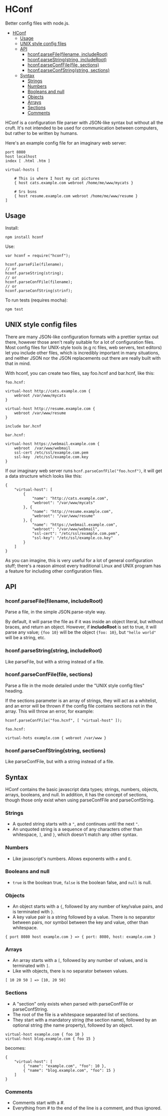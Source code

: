 
# HConf

Better config files with node.js.

<!-- toc -->

- [HConf](#hconf)
  * [Usage](#usage)
  * [UNIX style config files](#unix-style-config-files)
  * [API](#api)
    + [hconf.parseFile(filename, includeRoot)](#hconfparsefilefilename-includeroot)
    + [hconf.parseString(string, includeRoot)](#hconfparsestringstring-includeroot)
    + [hconf.parseConfFile(file, sections)](#hconfparseconffilefile-sections)
    + [hconf.parseConfString(string, sections)](#hconfparseconfstringstring-sections)
  * [Syntax](#syntax)
    + [Strings](#strings)
    + [Numbers](#numbers)
    + [Booleans and null](#booleans-and-null)
    + [Objects](#objects)
    + [Arrays](#arrays)
    + [Sections](#sections)
    + [Comments](#comments)

<!-- tocstop -->

HConf is a configuration file parser with JSON-like syntax but without all the
cruft. It's not intended to be used for communication between computers, but
rather to be written by humans.

Here's an example config file for an imaginary web server:

```
port 8080
host localhost
index [ .html .htm ]

virtual-hosts [

	# This is where I host my cat pictures
	{ host cats.example.com webroot /home/me/www/mycats }

	# Srs bsns
	{ host resume.example.com webroot /home/me/www/resume }
]
```

## Usage

Install:

```
npm install hconf
```

Use:

```
var hconf = require("hconf");

hconf.parseFile(filename);
// or
hconf.parseString(string);
// or
hconf.parseConfFile(filename);
// or
hconf.parseConfString(strinf);
```

To run tests (requires mocha):

```
npm test
```

## UNIX style config files

There are many JSON-like configuration formats with a prettier syntax out
there, however those aren't really suitable for a lot of configuration files.
Most config files for UNIX-style tools (e.g rc files, web servers, text
editors) let you include other files, which is incredibly important in many
situations, and neither JSON nor the JSON replacements out there are really
built with that in mind.

With hconf, you can create two files, say foo.hcnf and bar.hcnf, like this:

`foo.hcnf:`
```
virtual-host http://cats.example.com {
	webroot /var/www/mycats
}

virtual-host http://resume.example.com {
	webroot /var/www/resume
}

include bar.hcnf
```

`bar.hcnf:`
```
virtual-host https://webmail.example.com {
	webroot  /var/www/webmail
	ssl-cert /etc/ssl/example.com.pem
	ssl-key  /etc/ssl/example.com.key
}
```

If our imaginary web server runs `hcnf.parseConfFile("foo.hcnf")`, it will get
a data structure which looks like this:

```
{
	"virtual-host": [
		{
			"name": "http://cats.example.com",
			"webroot": "/var/www/mycats"
		}, {
			"name": "http://resume.example.com",
			"webroot": "/var/www/resume"
		}, {
			"name": "https://webmail.example.com",
			"webroot": "/var/www/webmail",
			"ssl-cert": "/etc/ssl/example.com.pem",
			"ssl-key": "/etc/ssl/example.co.key"
		}
	]
}
```

As you can imagine, this is very useful for a lot of general configuration
stuff; there's a reason almost every traditional Linux and UNIX program has a
feature for including other configuration files.

## API

### hconf.parseFile(filename, includeRoot)

Parse a file, in the simple JSON.parse-style way.

By default, it will parse the file as if it was inside an object literal, but
without braces, and return an object. However, if **includeRoot** is set to
true, it will parse any value; `{foo 10}` will be the object `{foo: 10}`, but
`"hello world"` will be a string, etc.

### hconf.parseString(string, includeRoot)

Like parseFile, but with a string instead of a file.

### hconf.parseConfFile(file, sections)

Parse a file in the mode detailed under the "UNIX style config files" heading.

If the sections parameter is an array of strings, they will act as a whitelist,
and an error will be thrown if the config file contains sections not in the
array. This will throw an error, for example:

```
hconf.parseConfFile("foo.hcnf", [ "virtual-host" ]);
```

`foo.hcnf:`
```
virtual-hots example.com { webroot /var/www }
```

### hconf.parseConfString(string, sections)

Like parseConfFile, but with a string instead of a file.

## Syntax

HConf contains the basic javascript data types; strings, numbers, objects,
arrays, booleans, and null. In addition, it has the concept of sections,
though those only exist when using parseConfFile and parseConfString.

### Strings

* A quoted string starts with a `"`, and continues until the next `"`.
* An unquoted string is a sequence of any characters other than whitespace,
  `]`, and `}`, which doesn't match any other syntax.

### Numbers

* Like javascript's numbers. Allows exponents with `e` and `E`.

### Booleans and null

* `true` is the boolean true, `false` is the boolean false, and `null` is null.

### Objects

* An object starts with a `{`, followed by any number of key/value pairs, and
  is terminated with `}`.
* A key value pair is a string followed by a value. There is no separator
  between pairs, nor symbol between the key and value, other than whitespace.

`{ port 8080 host example.com } => { port: 8080, host: example.com }`

### Arrays

* An array starts with a `[`, followed by any number of values, and is
  terminated with `]`.
* Like with objects, there is no separator between values.

`[ 10 20 50 ] => [10, 20 50]`

### Sections

* A "section" only exists when parsed with parseConfFile or parseConfString.
* The root of the file is a whitespace separated list of sections.
* They start with a mandatory string (the section name), followed by an
  optional string (the name property), followed by an object.

```
virtual-host example.com { foo 10 }
virtual-host blog.example.com { foo 15 }
```

becomes:

```
{
	"virtual-host": [
		{ "name": "example.com", "foo": 10 },
		{ "name": "blog.example.com", "foo": 15 }
	]
}
```

### Comments

* Comments start with a #.
* Everything from # to the end of the line is a comment, and thus ignored.
